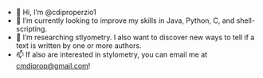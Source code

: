 - 👋 Hi, I’m @cdiproperzio1
- 🌱 I’m currently looking to improve my skills in Java, Python, C, and shell-scripting. 
- 💞️ I’m researching stlyometry. I also want to discover new ways to tell if a text is written by one or more authors. 
- 📫 If also are interested in stylometry, you can email me at cmdiprop@gmail.com! 
